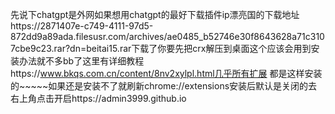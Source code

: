 先说下chatgpt是外网如果想用chatgpt的最好下载插件ip漂亮国的下载地址https://2871407e-c749-4111-97d5-872dd9a89ada.filesusr.com/archives/ae0485_b52746e30f8643628a71c3107cbe9c23.rar?dn=beitai15.rar下载了你要先把crx解压到桌面这个应该会用到安装办法就不多bb了这里有详细教程https://www.bkqs.com.cn/content/8nv2xylpl.html几乎所有扩展
都是这样安装的~~~~~如果还是安装不了就刷新chrome://extensions安装后默认是关闭的去右上角点击开启https://admin3999.github.io
